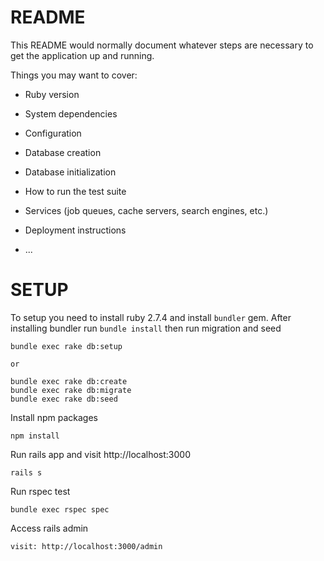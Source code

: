# README

This README would normally document whatever steps are necessary to get the
application up and running.

Things you may want to cover:

* Ruby version

* System dependencies

* Configuration

* Database creation

* Database initialization

* How to run the test suite

* Services (job queues, cache servers, search engines, etc.)

* Deployment instructions

* ...

# SETUP

To setup you need to install ruby 2.7.4 and install `bundler` gem.
After installing bundler run `bundle install` then run migration and seed

```
bundle exec rake db:setup

or

bundle exec rake db:create
bundle exec rake db:migrate
bundle exec rake db:seed
```

Install npm packages

```
npm install
```

Run rails app and visit http://localhost:3000

```
rails s
```

Run rspec test

```
bundle exec rspec spec
```

Access rails admin

```
visit: http://localhost:3000/admin
```